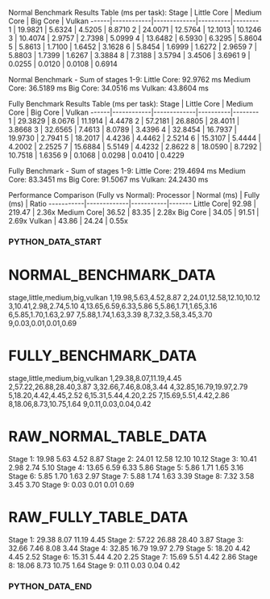 Normal Benchmark Results Table (ms per task):
Stage | Little Core | Medium Core | Big Core | Vulkan
------|------------|-------------|----------|--------
    1 |     19.9821 |      5.6324 |   4.5205 | 8.8710
    2 |     24.0071 |     12.5764 |  12.1013 | 10.1246
    3 |     10.4074 |      2.9757 |   2.7398 | 5.0999
    4 |     13.6482 |      6.5930 |   6.3295 | 5.8604
    5 |      5.8613 |      1.7100 |   1.6452 | 3.1628
    6 |      5.8454 |      1.6999 |   1.6272 | 2.9659
    7 |      5.8803 |      1.7399 |   1.6267 | 3.3884
    8 |      7.3188 |      3.5794 |   3.4506 | 3.6961
    9 |      0.0255 |      0.0120 |   0.0108 | 0.6914

Normal Benchmark - Sum of stages 1-9:
Little Core: 92.9762 ms
Medium Core: 36.5189 ms
Big Core: 34.0516 ms
Vulkan: 43.8604 ms

Fully Benchmark Results Table (ms per task):
Stage | Little Core | Medium Core | Big Core | Vulkan
------|------------|-------------|----------|--------
    1 |     29.3829 |      8.0676 |  11.1914 | 4.4478
    2 |     57.2181 |     26.8805 |  28.4011 | 3.8668
    3 |     32.6565 |      7.4613 |   8.0789 | 3.4396
    4 |     32.8454 |     16.7937 |  19.9730 | 2.7941
    5 |     18.2017 |      4.4236 |   4.4462 | 2.5214
    6 |     15.3107 |      5.4444 |   4.2002 | 2.2525
    7 |     15.6884 |      5.5149 |   4.4232 | 2.8622
    8 |     18.0590 |      8.7292 |  10.7518 | 1.6356
    9 |      0.1068 |      0.0298 |   0.0410 | 0.4229

Fully Benchmark - Sum of stages 1-9:
Little Core: 219.4694 ms
Medium Core: 83.3451 ms
Big Core: 91.5067 ms
Vulkan: 24.2430 ms

Performance Comparison (Fully vs Normal):
Processor  | Normal (ms) | Fully (ms) | Ratio
-----------|-------------|-----------|-------
Little Core|       92.98 |     219.47 |  2.36x
Medium Core|       36.52 |      83.35 |  2.28x
Big Core   |       34.05 |      91.51 |  2.69x
Vulkan     |       43.86 |      24.24 |  0.55x

### PYTHON_DATA_START ###
# NORMAL_BENCHMARK_DATA
stage,little,medium,big,vulkan
1,19.98,5.63,4.52,8.87
2,24.01,12.58,12.10,10.12
3,10.41,2.98,2.74,5.10
4,13.65,6.59,6.33,5.86
5,5.86,1.71,1.65,3.16
6,5.85,1.70,1.63,2.97
7,5.88,1.74,1.63,3.39
8,7.32,3.58,3.45,3.70
9,0.03,0.01,0.01,0.69
# FULLY_BENCHMARK_DATA
stage,little,medium,big,vulkan
1,29.38,8.07,11.19,4.45
2,57.22,26.88,28.40,3.87
3,32.66,7.46,8.08,3.44
4,32.85,16.79,19.97,2.79
5,18.20,4.42,4.45,2.52
6,15.31,5.44,4.20,2.25
7,15.69,5.51,4.42,2.86
8,18.06,8.73,10.75,1.64
9,0.11,0.03,0.04,0.42
# RAW_NORMAL_TABLE_DATA
Stage 1: 19.98 5.63 4.52 8.87
Stage 2: 24.01 12.58 12.10 10.12
Stage 3: 10.41 2.98 2.74 5.10
Stage 4: 13.65 6.59 6.33 5.86
Stage 5: 5.86 1.71 1.65 3.16
Stage 6: 5.85 1.70 1.63 2.97
Stage 7: 5.88 1.74 1.63 3.39
Stage 8: 7.32 3.58 3.45 3.70
Stage 9: 0.03 0.01 0.01 0.69
# RAW_FULLY_TABLE_DATA
Stage 1: 29.38 8.07 11.19 4.45
Stage 2: 57.22 26.88 28.40 3.87
Stage 3: 32.66 7.46 8.08 3.44
Stage 4: 32.85 16.79 19.97 2.79
Stage 5: 18.20 4.42 4.45 2.52
Stage 6: 15.31 5.44 4.20 2.25
Stage 7: 15.69 5.51 4.42 2.86
Stage 8: 18.06 8.73 10.75 1.64
Stage 9: 0.11 0.03 0.04 0.42
### PYTHON_DATA_END ###

